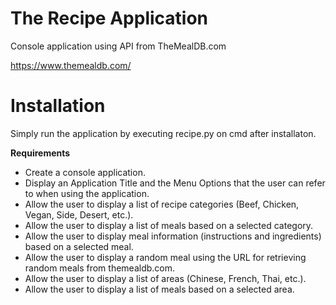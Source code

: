 # The Recipe Application
Console application using API from TheMealDB.com

https://www.themealdb.com/

# Installation
Simply run the application by executing recipe.py on cmd after installaton.

**Requirements** 
* Create a console application. 
* Display an Application Title and the Menu Options that the user can refer to when 
using the application. 
* Allow the user to display a list of recipe categories (Beef, Chicken, Vegan, Side, 
Desert, etc.). 
* Allow the user to display a list of meals based on a selected category. 
* Allow the user to display meal information (instructions and ingredients) based on 
a selected meal. 
* Allow the user to display a random meal using the URL for retrieving random 
meals from themealdb.com. 
* Allow the user to display a list of areas (Chinese, French, Thai, etc.). 
* Allow the user to display a list of meals based on a selected area.

